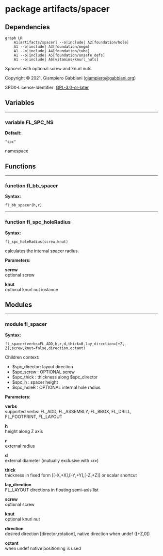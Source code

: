 # package artifacts/spacer

## Dependencies

```mermaid
graph LR
    A1[artifacts/spacer] --o|include| A2[foundation/hole]
    A1 --o|include| A3[foundation/mngm]
    A1 --o|include| A4[foundation/tube]
    A1 --o|include| A5[foundation/unsafe_defs]
    A1 --o|include| A6[vitamins/knurl_nuts]
```

Spacers with optional screw and knurl nuts.

Copyright © 2021, Giampiero Gabbiani (giampiero@gabbiani.org)

SPDX-License-Identifier: [GPL-3.0-or-later](https://spdx.org/licenses/GPL-3.0-or-later.html)


## Variables

---

### variable FL_SPC_NS

__Default:__

    "spc"

namespace

## Functions

---

### function fl_bb_spacer

__Syntax:__

```text
fl_bb_spacer(h,r)
```

---

### function fl_spc_holeRadius

__Syntax:__

```text
fl_spc_holeRadius(screw,knut)
```

calculates the internal spacer radius.


__Parameters:__

__screw__  
optional screw

__knut__  
optional knurl nut instance


## Modules

---

### module fl_spacer

__Syntax:__

    fl_spacer(verbs=FL_ADD,h,r,d,thick=0,lay_direction=[+Z,-Z],screw,knut=false,direction,octant)

Children context:

- $spc_director: layout direction
- $spc_screw   : OPTIONAL screw
- $spc_thick   : thickness along $spc_director
- $spc_h       : spacer height
- $spc_holeR   : OPTIONAL internal hole radius


__Parameters:__

__verbs__  
supported verbs: FL_ADD, FL_ASSEMBLY, FL_BBOX, FL_DRILL, FL_FOOTPRINT, FL_LAYOUT

__h__  
height along Z axis

__r__  
external radius

__d__  
external diameter (mutually exclusive with «r»)

__thick__  
thickness in fixed form [[-X,+X],[-Y,+Y],[-Z,+Z]] or scalar shortcut

__lay_direction__  
FL_LAYOUT directions in floating semi-axis list

__screw__  
optional screw

__knut__  
optional knurl nut

__direction__  
desired direction [director,rotation], native direction when undef ([+Z,0])

__octant__  
when undef native positioning is used


